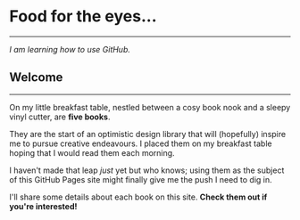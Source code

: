 <h1>Food for the eyes...</h1>
<hr>
<i>I am learning how to use GitHub.</i>
<h2>Welcome</h2>
<hr>
<p>On my little breakfast table, nestled between a cosy book nook and a sleepy vinyl cutter, are <strong>five books</strong>.</p>
<p>They are the start of an optimistic design library that will (hopefully) inspire me to pursue creative endeavours. I placed them on my breakfast table hoping that I would read them each morning.</p>
<p> I haven't made that leap <i>just</i> yet but who knows; using them as the subject of this GitHub Pages site might finally give me the push I need to dig in.</p>
<p>I'll share some details about each book on this site. <strong>Check them out if you're interested!</strong></p>

